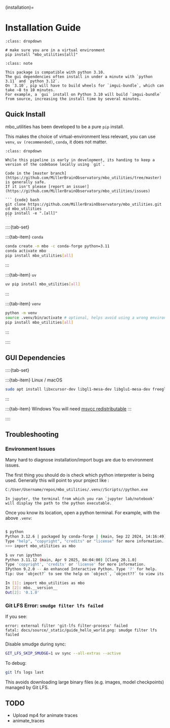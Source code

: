 (installation)=
# Installation Guide

```{admonition} TLDR
:class: dropdown

# make sure you are in a virtual environment
pip install "mbo_utilities[all]"
```

```{admonition} If you need python3.10
:class: note

This package is compatible with python 3.10. 
The gui dependencies often install in under a minute with `python 3.11` and `python 3.12`.
On `3.10`, pip will have to build wheels for `imgui-bundle`, which can take ~8 to 10 minutes.
For example, a `gui` install on Python 3.10 will build `imgui-bundle` from source, increasing the install time by several minutes.
```

## Quick Install

mbo_utilities has been developed to be a pure `pip` install.

This makes the choice of virtual-environment less relevant, you can use `venv`, `uv (recommended)`, `conda`, it does not matter.

`````` {tip}
:class: dropdown

While this pipeline is early in development, its handing to keep a version of the codebase locally using `git`.

Code in the [master branch](https://github.com/MillerBrainObservatory/mbo_utilities/tree/master) is generally safe.
If it isn't please [report an issue!](https://github.com/MillerBrainObservatory/mbo_utilities/issues)

``` {code} bash
git clone https://github.com/MillerBrainObservatory/mbo_utilities.git
cd mbo_utilities
pip install -e ".[all]"
```
``````

::::{tab-set}

:::{tab-item} `conda`
```bash
conda create -n mbo -c conda-forge python=3.11
conda activate mbo
pip install mbo_utilities[all] 
```
:::

:::{tab-item} `uv`
```bash
uv pip install mbo_utilities[all]
```
:::

:::{tab-item} `venv`

```bash
python -m venv
source .venv/bin/activate # optional, helps avoid using a wrong environment (conda, another package .venv)
pip install mbo_utilities[all]
```
:::

::::

## GUI Dependencies

::::{tab-set}

:::{tab-item} Linux / macOS
```bash
sudo apt install libxcursor-dev libgl1-mesa-dev libglu1-mesa-dev freeglut3-dev
```
:::

:::{tab-item} Windows
You will need [msvcc redistributable](https://learn.microsoft.com/en-us/cpp/windows/latest-supported-vc-redist?view=msvc-170#visual-studio-2015-2017-2019-and-2022)
:::

::::

## Troubleshooting

### Environment Issues
Many hard to diagnose installation/import bugs are due to environment issues.

The first thing you should do is check which python interpreter is being used. Generally this 
will point to your project like :

``` bash
C:/User/Username/repos/mbo_utilities/.venv//Scripts//python.exe
```

``` {figure} ./_images/env_jupyter.png
In jupyter, the terminal from which you ran `jupyter lab/notebook' will display the path to the python executable.
```

Once you know its location, open a python terminal. For example, with the above `.venv`:

``` bash

$ python
Python 3.12.6 | packaged by conda-forge | (main, Sep 22 2024, 14:16:49) [GCC 13.3.0] on linux
Type "help", "copyright", "credits" or "license" for more information.
>>> import mbo_utilities as mbo

$ uv run ipython
Python 3.11.12 (main, Apr 9 2025, 04:04:00) [Clang 20.1.0]
Type 'copyright', 'credits' or 'license' for more information.
IPython 9.2.0 -- An enhanced Interactive Python. Type '?' for help.
Tip: Use `object?` to see the help on `object`, `object??` to view its source

In [1]: import mbo_utilities as mbo
In [2]: mbo.__version__
Out[2]: '0.1.0'
```

### Git LFS Error: `smudge filter lfs failed`

If you see:
```
error: external filter 'git-lfs filter-process' failed
fatal: docs/source/_static/guide_hello_world.png: smudge filter lfs failed
```

Disable smudge during sync:

```bash
GIT_LFS_SKIP_SMUDGE=1 uv sync --all-extras --active
```

To debug:
```bash
git lfs logs last
```

This avoids downloading large binary files (e.g. images, model checkpoints) managed by Git LFS.

## TODO

- Upload mp4 for animate traces
- animate_traces
